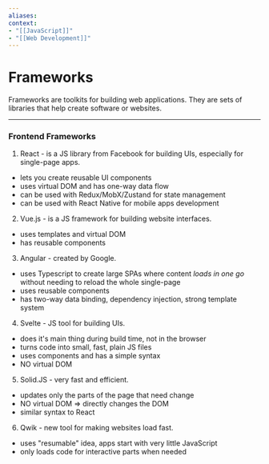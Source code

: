 ```yaml
---
aliases:
context:
- "[[JavaScript]]"
- "[[Web Development]]"
---
```



# Frameworks

Frameworks are toolkits for building web applications.
They are sets of libraries that help create software or websites.

---
### Frontend Frameworks

1. React - is a JS library from Facebook for building UIs, especially for single-page apps.
- lets you create reusable UI components
- uses virtual DOM and has one-way data flow
- can be used with Redux/MobX/Zustand for state management
- can be used with React Native for mobile apps development


2. Vue.js - is a JS framework for building website interfaces.
- uses templates and virtual DOM
- has reusable components


3. Angular - created by Google.
- uses Typescript to create large SPAs where content *loads in one go* without needing to reload the whole single-page
- uses reusable components
- has two-way data binding, dependency injection, strong template system


4. Svelte - JS tool for building UIs.
- does it's main thing during build time, not in the browser
- turns code into small, fast, plain JS files
- uses components and has a simple syntax
- NO virtual DOM


5. Solid.JS - very fast and efficient.
- updates only the parts of the page that need change
- NO virtual DOM => directly changes the DOM
- similar syntax to React


6. Qwik - new tool for making websites load fast.
- uses "resumable" idea, apps start with very little JavaScript
- only loads code for interactive parts when needed

